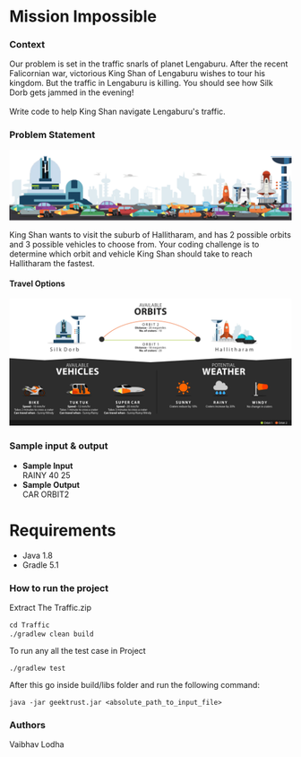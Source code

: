 # **Mission Impossible**


### **Context**
<p>Our problem is set in the traffic snarls of planet Lengaburu. After the recent Falicornian war, victorious King
   Shan of Lengaburu wishes to tour his kingdom. But the traffic in Lengaburu is killing. You should see how Silk
   Dorb gets jammed in the evening!<BR><BR>
   Write code to help King Shan navigate Lengaburu's traffic.
   
### **Problem Statement**
![Lengaburu Traffic](src/main/resources/LengaburuTraffic.png)
<p>King Shan wants to visit the suburb of Hallitharam, and has 2 possible orbits and 3 possible vehicles to choose from.
   Your coding challenge is to determine which orbit and vehicle King Shan should take to reach Hallitharam the fastest.

#### **Travel Options**
![Lengaburu Traffic](src/main/resources/TravelOptions.png)


### **Sample input & output**
<ul>
<li><B>Sample Input</B><br>
RAINY 40 25
<br>
</li>

<li>
<B>Sample Output</B><br>
CAR ORBIT2
</li>
</ul>

# Requirements
<ul>
<li>Java 1.8<br></li>
<li>Gradle 5.1<br></li>
</ul>

### **How to run the project**
Extract The Traffic.zip
```
cd Traffic
./gradlew clean build
```

To run any all the test case in Project
```
./gradlew test
```

After this go inside build/libs folder and run the following command:
<br>
```
java -jar geektrust.jar <absolute_path_to_input_file>
```

### **Authors**
Vaibhav Lodha
